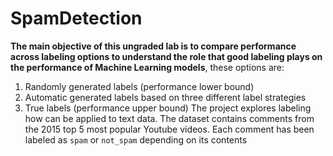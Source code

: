 # SpamDetection
**The main objective of this ungraded lab is to compare performance across labeling options to understand the role that good labeling plays on the performance of Machine Learning models**, these options are:
1. Randomly generated labels (performance lower bound)
2. Automatic generated labels based on three different label strategies
3. True labels (performance upper bound)
The project explores labeling how can be applied to text data.
 The dataset contains comments from the 2015 top 5 most popular Youtube videos. Each comment has been labeled as `spam` or `not_spam` depending on its contents
